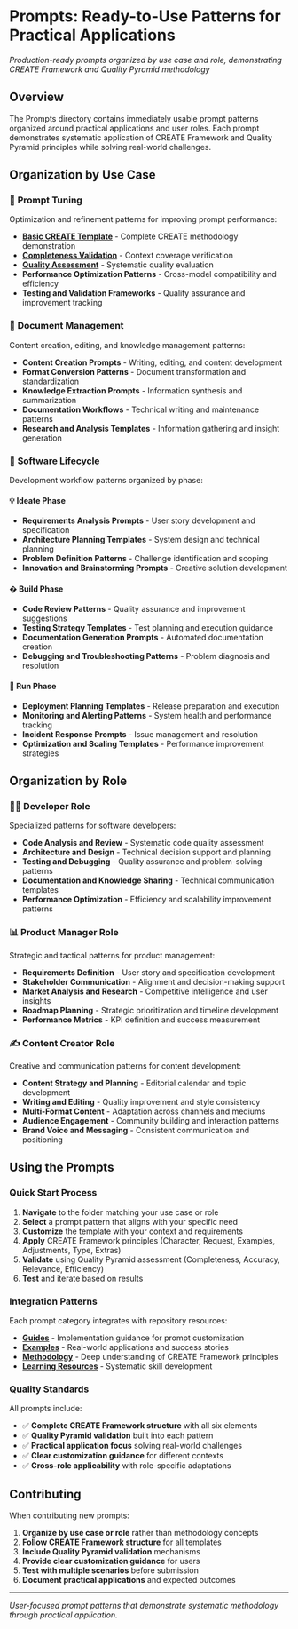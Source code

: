 # Prompts: Ready-to-Use Patterns for Practical Applications

*Production-ready prompts organized by use case and role, demonstrating CREATE Framework and Quality Pyramid methodology*

## Overview

The Prompts directory contains immediately usable prompt patterns organized around practical applications and user roles. Each prompt demonstrates systematic application of CREATE Framework and Quality Pyramid principles while solving real-world challenges.

## Organization by Use Case

### 🎯 **Prompt Tuning**

Optimization and refinement patterns for improving prompt performance:

- **[Basic CREATE Template](tuning/basic-create-template.md)** - Complete CREATE methodology demonstration
- **[Completeness Validation](tuning/completeness-validation-template.md)** - Context coverage verification
- **[Quality Assessment](tuning/quality-pyramid-assessment.md)** - Systematic quality evaluation
- **Performance Optimization Patterns** - Cross-model compatibility and efficiency
- **Testing and Validation Frameworks** - Quality assurance and improvement tracking

### 📄 **Document Management**

Content creation, editing, and knowledge management patterns:

- **Content Creation Prompts** - Writing, editing, and content development
- **Format Conversion Patterns** - Document transformation and standardization
- **Knowledge Extraction Prompts** - Information synthesis and summarization
- **Documentation Workflows** - Technical writing and maintenance patterns
- **Research and Analysis Templates** - Information gathering and insight generation

### 🔄 **Software Lifecycle**

Development workflow patterns organized by phase:

#### 💡 **Ideate Phase**

- **Requirements Analysis Prompts** - User story development and specification
- **Architecture Planning Templates** - System design and technical planning
- **Problem Definition Patterns** - Challenge identification and scoping
- **Innovation and Brainstorming Prompts** - Creative solution development

#### �️ **Build Phase**

- **Code Review Patterns** - Quality assurance and improvement suggestions
- **Testing Strategy Templates** - Test planning and execution guidance
- **Documentation Generation Prompts** - Automated documentation creation
- **Debugging and Troubleshooting Patterns** - Problem diagnosis and resolution

#### 🚀 **Run Phase**

- **Deployment Planning Templates** - Release preparation and execution
- **Monitoring and Alerting Patterns** - System health and performance tracking
- **Incident Response Prompts** - Issue management and resolution
- **Optimization and Scaling Templates** - Performance improvement strategies

## Organization by Role

### 👨‍💻 **Developer Role**

Specialized patterns for software developers:

- **Code Analysis and Review** - Systematic code quality assessment
- **Architecture and Design** - Technical decision support and planning
- **Testing and Debugging** - Quality assurance and problem-solving patterns
- **Documentation and Knowledge Sharing** - Technical communication templates
- **Performance Optimization** - Efficiency and scalability improvement patterns

### 📊 **Product Manager Role**

Strategic and tactical patterns for product management:

- **Requirements Definition** - User story and specification development
- **Stakeholder Communication** - Alignment and decision-making support
- **Market Analysis and Research** - Competitive intelligence and user insights
- **Roadmap Planning** - Strategic prioritization and timeline development
- **Performance Metrics** - KPI definition and success measurement

### ✍️ **Content Creator Role**

Creative and communication patterns for content development:

- **Content Strategy and Planning** - Editorial calendar and topic development
- **Writing and Editing** - Quality improvement and style consistency
- **Multi-Format Content** - Adaptation across channels and mediums
- **Audience Engagement** - Community building and interaction patterns
- **Brand Voice and Messaging** - Consistent communication and positioning

## Using the Prompts

### Quick Start Process

1. **Navigate** to the folder matching your use case or role
2. **Select** a prompt pattern that aligns with your specific need
3. **Customize** the template with your context and requirements
4. **Apply** CREATE Framework principles (Character, Request, Examples, Adjustments, Type, Extras)
5. **Validate** using Quality Pyramid assessment (Completeness, Accuracy, Relevance, Efficiency)
6. **Test** and iterate based on results

### Integration Patterns

Each prompt category integrates with repository resources:

- **[Guides](../guides/README.md)** - Implementation guidance for prompt customization
- **[Examples](../examples/README.md)** - Real-world applications and success stories
- **[Methodology](../methodology/README.md)** - Deep understanding of CREATE Framework principles
- **[Learning Resources](../learning-resources/README.md)** - Systematic skill development

### Quality Standards

All prompts include:

- ✅ **Complete CREATE Framework structure** with all six elements
- ✅ **Quality Pyramid validation** built into each pattern
- ✅ **Practical application focus** solving real-world challenges
- ✅ **Clear customization guidance** for different contexts
- ✅ **Cross-role applicability** with role-specific adaptations

## Contributing

When contributing new prompts:

1. **Organize by use case or role** rather than methodology concepts
2. **Follow CREATE Framework structure** for all templates
3. **Include Quality Pyramid validation** mechanisms
4. **Provide clear customization guidance** for users
5. **Test with multiple scenarios** before submission
6. **Document practical applications** and expected outcomes

---

*User-focused prompt patterns that demonstrate systematic methodology through practical application.*
